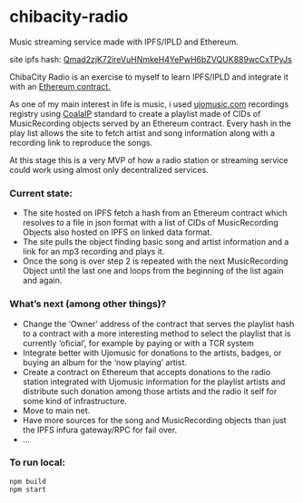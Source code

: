 # chibacity-radio
Music streaming service made with IPFS/IPLD and Ethereum.

site ipfs hash: [Qmad2zjK72ireVuHNmkeH4YePwH6bZVQUK889wcCxTPyJs](https://ipfs.infura.io/ipfs/Qmad2zjK72ireVuHNmkeH4YePwH6bZVQUK889wcCxTPyJs/)

ChibaCity Radio is an exercise to myself to learn IPFS/IPLD and integrate it with an [Ethereum contract.](https://github.com/velasquez/chibacity-contracts)

As one of my main interest in life is music, i used [ujomusic.com](https://www.ujomusic.com) recordings registry using [CoalaIP](https://www.coalaip.org) standard to create a playlist made of CIDs of MusicRecording objects served by an Ethereum contract. Every hash in the play list allows the site to fetch artist and song information along with a recording link to reproduce the songs.

At this stage this is a very MVP of how a radio station or streaming service could work using almost only decentralized services.

### Current state:

- The site hosted on IPFS fetch a hash from an Ethereum contract which resolves to a file in json format with a list of CIDs of MusicRecording Objects also hosted on IPFS on linked data format.
- The site pulls the object finding basic song and artist information and a link for an mp3 recording and plays it.
- Once the song is over step 2 is repeated with the next MusicRecording Object until the last one and loops from the beginning of the list again and again.

### What’s next (among other things)?

- Change the ‘Owner’ address of the contract that serves the playlist hash to a contract with a more interesting method to select the playlist that is currently ‘oficial’, for example by paying or with a TCR system
- Integrate better with Ujomusic for donations to the artists, badges, or buying an album for the ‘now playing’ artist.
- Create a contract on Ethereum that accepts donations to the radio station integrated with Ujomusic information for the playlist artists and distribute such donation among those artists and the radio it self for some kind of infrastructure.
- Move to main net.
- Have more sources for the song and MusicRecording objects than just the IPFS infura gateway/RPC for fail over. 
- ...

### To run local:
```
npm build
npm start
```
